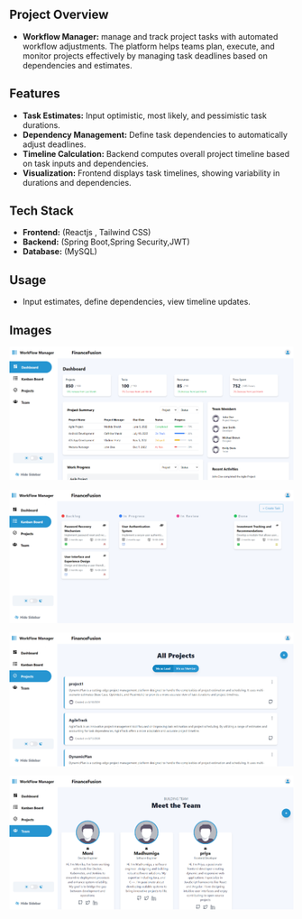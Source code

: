 ## Project Overview
- **Workflow Manager:** manage and track project tasks with automated workflow adjustments. The platform helps teams plan, execute, and monitor projects effectively by managing task deadlines based on dependencies and estimates.

## Features
- **Task Estimates:** Input optimistic, most likely, and pessimistic task durations.
- **Dependency Management:** Define task dependencies to automatically adjust deadlines.
- **Timeline Calculation:** Backend computes overall project timeline based on task inputs and dependencies.
- **Visualization:** Frontend displays task timelines, showing variability in durations and dependencies.

## Tech Stack
- **Frontend:** (Reactjs , Tailwind CSS)
- **Backend:** (Spring Boot,Spring Security,JWT)
- **Database:** (MySQL)

## Usage
- Input estimates, define dependencies, view timeline updates.

## Images


![Task Input](./Screenshot%202024-10-22%20211705.png)


![Dependencies](./Screenshot%202024-10-22%20211730.png)


![Project Timeline](./Screenshot%202024-10-22%20211750.png)


![Project Timeline](./Screenshot%202024-10-22%20211808.png)
